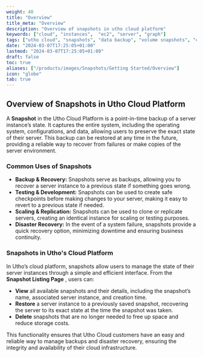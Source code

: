 ```yaml
---
weight: 40
title: "Overview"
title_meta: "Overview"
description: "Overview of snapshots in utho cloud platform"
keywords: ["cloud", "instances",  "ec2", "server", "graph"]
tags: ["utho cloud", "snapshots", "data backup", "volume snapshots", "cloud recovery"]
date: "2024-03-07T17:25:05+01:00"
lastmod: "2024-03-07T17:25:05+01:00"
draft: false
toc: true
aliases: ["/products/images/Snapshots/Getting Started/Overview"]
icon: "globe"
tab: true
---
```




## **Overview of Snapshots in Utho Cloud Platform**

A **Snapshot** in the Utho Cloud Platform is a point-in-time backup of a server instance’s state. It captures the entire system, including the operating system, configurations, and data, allowing users to preserve the exact state of their server. This backup can be restored at any time in the future, providing a reliable way to recover from failures or make copies of the server environment.

### **Common Uses of Snapshots**

* **Backup & Recovery:** Snapshots serve as backups, allowing you to recover a server instance to a previous state if something goes wrong.
* **Testing & Development:** Snapshots can be used to create safe checkpoints before making changes to your server, making it easy to revert to a previous state if needed.
* **Scaling & Replication:** Snapshots can be used to clone or replicate servers, creating an identical instance for scaling or testing purposes.
* **Disaster Recovery:** In the event of a system failure, snapshots provide a quick recovery option, minimizing downtime and ensuring business continuity.

### **Snapshots in Utho's Cloud Platform**

In Utho’s cloud platform, snapshots allow users to manage the state of their server instances through a simple and efficient interface. From the  **Snapshot Listing Page** , users can:

* **View** all available snapshots and their details, including the snapshot’s name, associated server instance, and creation time.
* **Restore** a server instance to a previously saved snapshot, recovering the server to its exact state at the time the snapshot was taken.
* **Delete** snapshots that are no longer needed to free up space and reduce storage costs.

This functionality ensures that Utho Cloud customers have an easy and reliable way to manage backups and disaster recovery, ensuring the integrity and availability of their cloud infrastructure.
